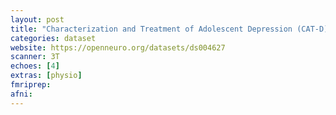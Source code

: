 ```yaml
---
layout: post
title: "Characterization and Treatment of Adolescent Depression (CAT-D)"
categories: dataset
website: https://openneuro.org/datasets/ds004627
scanner: 3T
echoes: [4]
extras: [physio]
fmriprep:
afni:
---
```

